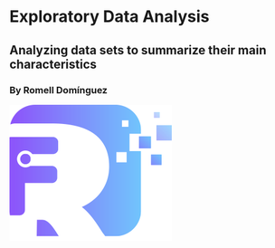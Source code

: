 # Exploratory Data Analysis

## Analyzing data sets to summarize their main characteristics

### By Romell Domínguez
[![](snapshot/icono.png)](https://www.romellfudi.com/)


